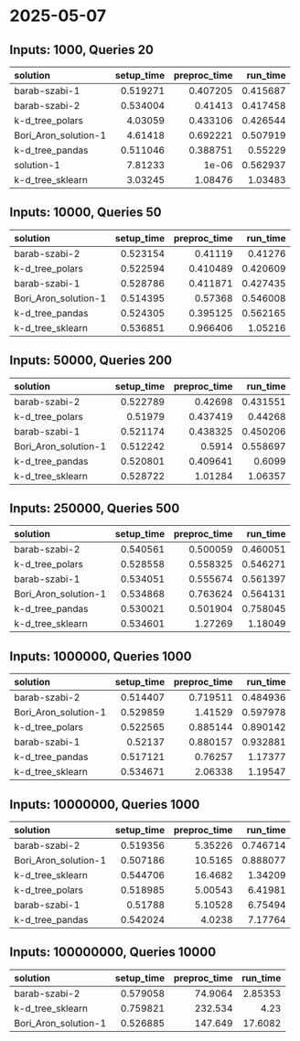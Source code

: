 # 2025-05-07

## Inputs: 1000, Queries 20

| solution             |   setup_time |   preproc_time |   run_time |
|:---------------------|-------------:|---------------:|-----------:|
| barab-szabi-1        |     0.519271 |       0.407205 |   0.415687 |
| barab-szabi-2        |     0.534004 |       0.41413  |   0.417458 |
| k-d_tree_polars      |     4.03059  |       0.433106 |   0.426544 |
| Bori_Aron_solution-1 |     4.61418  |       0.692221 |   0.507919 |
| k-d_tree_pandas      |     0.511046 |       0.388751 |   0.55229  |
| solution-1           |     7.81233  |       1e-06    |   0.562937 |
| k-d_tree_sklearn     |     3.03245  |       1.08476  |   1.03483  |

## Inputs: 10000, Queries 50

| solution             |   setup_time |   preproc_time |   run_time |
|:---------------------|-------------:|---------------:|-----------:|
| barab-szabi-2        |     0.523154 |       0.41119  |   0.41276  |
| k-d_tree_polars      |     0.522594 |       0.410489 |   0.420609 |
| barab-szabi-1        |     0.528786 |       0.411871 |   0.427435 |
| Bori_Aron_solution-1 |     0.514395 |       0.57368  |   0.546008 |
| k-d_tree_pandas      |     0.524305 |       0.395125 |   0.562165 |
| k-d_tree_sklearn     |     0.536851 |       0.966406 |   1.05216  |

## Inputs: 50000, Queries 200

| solution             |   setup_time |   preproc_time |   run_time |
|:---------------------|-------------:|---------------:|-----------:|
| barab-szabi-2        |     0.522789 |       0.42698  |   0.431551 |
| k-d_tree_polars      |     0.51979  |       0.437419 |   0.44268  |
| barab-szabi-1        |     0.521174 |       0.438325 |   0.450206 |
| Bori_Aron_solution-1 |     0.512242 |       0.5914   |   0.558697 |
| k-d_tree_pandas      |     0.520801 |       0.409641 |   0.6099   |
| k-d_tree_sklearn     |     0.528722 |       1.01284  |   1.06357  |

## Inputs: 250000, Queries 500

| solution             |   setup_time |   preproc_time |   run_time |
|:---------------------|-------------:|---------------:|-----------:|
| barab-szabi-2        |     0.540561 |       0.500059 |   0.460051 |
| k-d_tree_polars      |     0.528558 |       0.558325 |   0.546271 |
| barab-szabi-1        |     0.534051 |       0.555674 |   0.561397 |
| Bori_Aron_solution-1 |     0.534868 |       0.763624 |   0.564131 |
| k-d_tree_pandas      |     0.530021 |       0.501904 |   0.758045 |
| k-d_tree_sklearn     |     0.534601 |       1.27269  |   1.18049  |

## Inputs: 1000000, Queries 1000

| solution             |   setup_time |   preproc_time |   run_time |
|:---------------------|-------------:|---------------:|-----------:|
| barab-szabi-2        |     0.514407 |       0.719511 |   0.484936 |
| Bori_Aron_solution-1 |     0.529859 |       1.41529  |   0.597978 |
| k-d_tree_polars      |     0.522565 |       0.885144 |   0.890142 |
| barab-szabi-1        |     0.52137  |       0.880157 |   0.932881 |
| k-d_tree_pandas      |     0.517121 |       0.76257  |   1.17377  |
| k-d_tree_sklearn     |     0.534671 |       2.06338  |   1.19547  |

## Inputs: 10000000, Queries 1000

| solution             |   setup_time |   preproc_time |   run_time |
|:---------------------|-------------:|---------------:|-----------:|
| barab-szabi-2        |     0.519356 |        5.35226 |   0.746714 |
| Bori_Aron_solution-1 |     0.507186 |       10.5165  |   0.888077 |
| k-d_tree_sklearn     |     0.544706 |       16.4682  |   1.34209  |
| k-d_tree_polars      |     0.518985 |        5.00543 |   6.41981  |
| barab-szabi-1        |     0.51788  |        5.10528 |   6.75494  |
| k-d_tree_pandas      |     0.542024 |        4.0238  |   7.17764  |

## Inputs: 100000000, Queries 10000

| solution             |   setup_time |   preproc_time |   run_time |
|:---------------------|-------------:|---------------:|-----------:|
| barab-szabi-2        |     0.579058 |        74.9064 |    2.85353 |
| k-d_tree_sklearn     |     0.759821 |       232.534  |    4.23    |
| Bori_Aron_solution-1 |     0.526885 |       147.649  |   17.6082  |